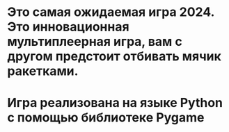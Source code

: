 # Это самая ожидаемая игра 2024. Это инновационная мультиплеерная игра, вам с другом предстоит отбивать мячик ракетками.
# Игра реализована на языке Python с помощью библиотеке Pygame
